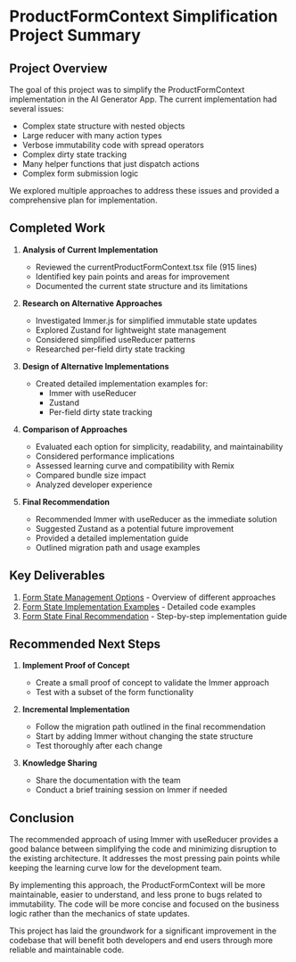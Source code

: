# ProductFormContext Simplification Project Summary

## Project Overview

The goal of this project was to simplify the ProductFormContext implementation in the AI Generator App. The current implementation had several issues:

- Complex state structure with nested objects
- Large reducer with many action types
- Verbose immutability code with spread operators
- Complex dirty state tracking
- Many helper functions that just dispatch actions
- Complex form submission logic

We explored multiple approaches to address these issues and provided a comprehensive plan for implementation.

## Completed Work

1. **Analysis of Current Implementation**
   - Reviewed the currentProductFormContext.tsx file (915 lines)
   - Identified key pain points and areas for improvement
   - Documented the current state structure and its limitations

2. **Research on Alternative Approaches**
   - Investigated Immer.js for simplified immutable state updates
   - Explored Zustand for lightweight state management
   - Considered simplified useReducer patterns
   - Researched per-field dirty state tracking

3. **Design of Alternative Implementations**
   - Created detailed implementation examples for:
     - Immer with useReducer
     - Zustand
     - Per-field dirty state tracking

4. **Comparison of Approaches**
   - Evaluated each option for simplicity, readability, and maintainability
   - Considered performance implications
   - Assessed learning curve and compatibility with Remix
   - Compared bundle size impact
   - Analyzed developer experience

5. **Final Recommendation**
   - Recommended Immer with useReducer as the immediate solution
   - Suggested Zustand as a potential future improvement
   - Provided a detailed implementation guide
   - Outlined migration path and usage examples

## Key Deliverables

1. [Form State Management Options](./form-state-management-options.md) - Overview of different approaches
2. [Form State Implementation Examples](./form-state-implementation-examples.md) - Detailed code examples
3. [Form State Final Recommendation](./form-state-final-recommendation.md) - Step-by-step implementation guide

## Recommended Next Steps

1. **Implement Proof of Concept**
   - Create a small proof of concept to validate the Immer approach
   - Test with a subset of the form functionality

2. **Incremental Implementation**
   - Follow the migration path outlined in the final recommendation
   - Start by adding Immer without changing the state structure
   - Test thoroughly after each change

3. **Knowledge Sharing**
   - Share the documentation with the team
   - Conduct a brief training session on Immer if needed

## Conclusion

The recommended approach of using Immer with useReducer provides a good balance between simplifying the code and minimizing disruption to the existing architecture. It addresses the most pressing pain points while keeping the learning curve low for the development team.

By implementing this approach, the ProductFormContext will be more maintainable, easier to understand, and less prone to bugs related to immutability. The code will be more concise and focused on the business logic rather than the mechanics of state updates.

This project has laid the groundwork for a significant improvement in the codebase that will benefit both developers and end users through more reliable and maintainable code.
